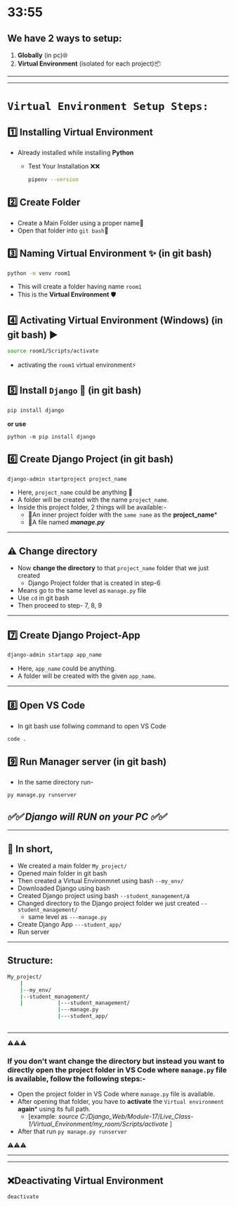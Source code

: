 # 33:55

## We have 2 ways to setup:

1. **Globally**  (in pc)🌐
2. **Virtual Environment**  (isolated for each project)📦

---
---

# `Virtual Environment Setup Steps:`

## 1️⃣ Installing Virtual Environment  
- Already installed while installing **Python**  

    - Test Your Installation ❌❌
        ```bash
        pipenv --version  
        ```

## 2️⃣ Create Folder
- Create a Main Folder using a proper name📁
- Open that folder into `git bash`👻

## 3️⃣ Naming Virtual Environment ✨ (in git bash)
```bash
python -m venv room1
```
- This will create a folder having name `room1`
- This is the **Virtual Environment** 🛡️

## 4️⃣ Activating Virtual Environment (Windows) (in git bash) ▶️
```bash
source room1/Scripts/activate
```
- activating the `room1` virtual environment⚡

## 5️⃣ Install `Django` 🚀 (in git bash)
```bash
pip install django
```
**or use** 
```
python -m pip install django
```

## 6️⃣ Create Django Project (in git bash)
```bash
django-admin startproject project_name
```
- Here, `project_name` could be anything 📂
- A folder will be created with the name `project_name`.
- Inside this project folder, 2 things will be available:-
    - 📁An inner project folder with the `same name` as the **project_name***
    - 📄A file named ***manage.py***

---

## ⚠️ Change directory
- Now **change the directory** to that `project_name` folder that we just created
	- Django Project folder that is created in step-6
- Means go to the same level as `manage.py` file
- Use `cd` in git bash
- Then proceed to step- 7, 8, 9

---

## 7️⃣ Create Django Project-App
```bash
django-admin startapp app_name
```
- Here, `app_name` could be anything.
- A folder will be created with the given `app_name`.

---

## 8️⃣ Open VS Code
- In git bash use follwing command to open VS Code
```bash
code .
```


## 9️⃣ Run Manager server (in git bash)
- In the same directory run-
```
py manage.py runserver
```
***✅✅ Django will RUN on your PC ✅✅***
---


---

## 📍 In short,
- We created a main folder `My_project/`
- Opened main folder in git bash
- Then created a Virtual Environmnet using bash `--my_env/`
- Downloaded Django using bash
- Created Django project using bash `--student_management/`a
- Changed directory to the Django project folder we just created `--student_management/`
	- same level as `---manage.py`
- Create Django App `---student_app/`
- Run server

------------------------

## Structure:
```bash
My_project/
	|
	|--my_env/
	|--student_management/
	|			|---student_management/
				|---manage.py
				|---student_app/
	
```

----------------------------

⚠️⚠️⚠️
### If you don't want change the **directory**  but instead you want to directly open the project folder in VS Code where `manage.py` file is available, follow the following steps:-
- Open the project folder in VS Code where `manage.py` file is available.  
- After opening that folder, you have to **activate** the `Virtual environment` **again*** using its full path.
	 - [example: *source C:/Django_Web/Module-17/Live_Class-1/Virtual_Environment/my_room/Scripts/activate* ]
- After that run `py manage.py runserver`

⚠️⚠️⚠️

---
---


## ❌Deactivating Virtual Environment
```
deactivate
```
